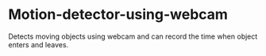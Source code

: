 # Motion-detector-using-webcam
Detects moving objects using webcam and can record the time when object enters and leaves.
